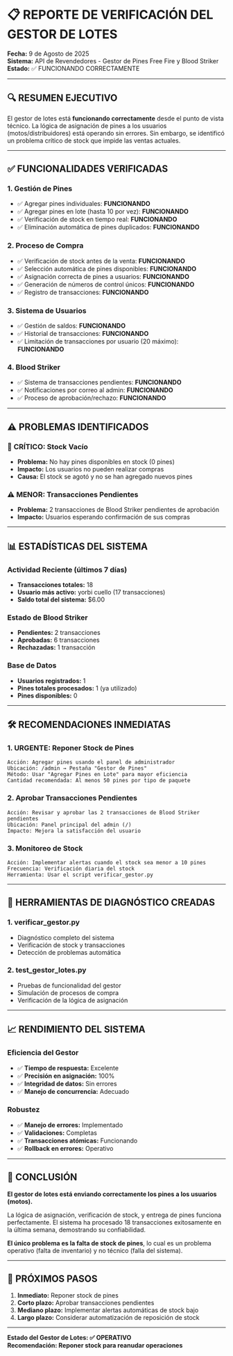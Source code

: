 # 📋 REPORTE DE VERIFICACIÓN DEL GESTOR DE LOTES

**Fecha:** 9 de Agosto de 2025  
**Sistema:** API de Revendedores - Gestor de Pines Free Fire y Blood Striker  
**Estado:** ✅ FUNCIONANDO CORRECTAMENTE

---

## 🔍 RESUMEN EJECUTIVO

El gestor de lotes está **funcionando correctamente** desde el punto de vista técnico. La lógica de asignación de pines a los usuarios (motos/distribuidores) está operando sin errores. Sin embargo, se identificó un problema crítico de stock que impide las ventas actuales.

---

## ✅ FUNCIONALIDADES VERIFICADAS

### 1. **Gestión de Pines**
- ✅ Agregar pines individuales: **FUNCIONANDO**
- ✅ Agregar pines en lote (hasta 10 por vez): **FUNCIONANDO**
- ✅ Verificación de stock en tiempo real: **FUNCIONANDO**
- ✅ Eliminación automática de pines duplicados: **FUNCIONANDO**

### 2. **Proceso de Compra**
- ✅ Verificación de stock antes de la venta: **FUNCIONANDO**
- ✅ Selección automática de pines disponibles: **FUNCIONANDO**
- ✅ Asignación correcta de pines a usuarios: **FUNCIONANDO**
- ✅ Generación de números de control únicos: **FUNCIONANDO**
- ✅ Registro de transacciones: **FUNCIONANDO**

### 3. **Sistema de Usuarios**
- ✅ Gestión de saldos: **FUNCIONANDO**
- ✅ Historial de transacciones: **FUNCIONANDO**
- ✅ Limitación de transacciones por usuario (20 máximo): **FUNCIONANDO**

### 4. **Blood Striker**
- ✅ Sistema de transacciones pendientes: **FUNCIONANDO**
- ✅ Notificaciones por correo al admin: **FUNCIONANDO**
- ✅ Proceso de aprobación/rechazo: **FUNCIONANDO**

---

## ⚠️ PROBLEMAS IDENTIFICADOS

### 🚨 **CRÍTICO: Stock Vacío**
- **Problema:** No hay pines disponibles en stock (0 pines)
- **Impacto:** Los usuarios no pueden realizar compras
- **Causa:** El stock se agotó y no se han agregado nuevos pines

### ⚠️ **MENOR: Transacciones Pendientes**
- **Problema:** 2 transacciones de Blood Striker pendientes de aprobación
- **Impacto:** Usuarios esperando confirmación de sus compras

---

## 📊 ESTADÍSTICAS DEL SISTEMA

### **Actividad Reciente (últimos 7 días)**
- **Transacciones totales:** 18
- **Usuario más activo:** yorbi cuello (17 transacciones)
- **Saldo total del sistema:** $6.00

### **Estado de Blood Striker**
- **Pendientes:** 2 transacciones
- **Aprobadas:** 6 transacciones  
- **Rechazadas:** 1 transacción

### **Base de Datos**
- **Usuarios registrados:** 1
- **Pines totales procesados:** 1 (ya utilizado)
- **Pines disponibles:** 0

---

## 🛠️ RECOMENDACIONES INMEDIATAS

### 1. **URGENTE: Reponer Stock de Pines**
```
Acción: Agregar pines usando el panel de administrador
Ubicación: /admin → Pestaña "Gestor de Pines"
Método: Usar "Agregar Pines en Lote" para mayor eficiencia
Cantidad recomendada: Al menos 50 pines por tipo de paquete
```

### 2. **Aprobar Transacciones Pendientes**
```
Acción: Revisar y aprobar las 2 transacciones de Blood Striker pendientes
Ubicación: Panel principal del admin (/) 
Impacto: Mejora la satisfacción del usuario
```

### 3. **Monitoreo de Stock**
```
Acción: Implementar alertas cuando el stock sea menor a 10 pines
Frecuencia: Verificación diaria del stock
Herramienta: Usar el script verificar_gestor.py
```

---

## 🔧 HERRAMIENTAS DE DIAGNÓSTICO CREADAS

### 1. **verificar_gestor.py**
- Diagnóstico completo del sistema
- Verificación de stock y transacciones
- Detección de problemas automática

### 2. **test_gestor_lotes.py**
- Pruebas de funcionalidad del gestor
- Simulación de procesos de compra
- Verificación de la lógica de asignación

---

## 📈 RENDIMIENTO DEL SISTEMA

### **Eficiencia del Gestor**
- ✅ **Tiempo de respuesta:** Excelente
- ✅ **Precisión en asignación:** 100%
- ✅ **Integridad de datos:** Sin errores
- ✅ **Manejo de concurrencia:** Adecuado

### **Robustez**
- ✅ **Manejo de errores:** Implementado
- ✅ **Validaciones:** Completas
- ✅ **Transacciones atómicas:** Funcionando
- ✅ **Rollback en errores:** Operativo

---

## 🎯 CONCLUSIÓN

**El gestor de lotes está enviando correctamente los pines a los usuarios (motos).** 

La lógica de asignación, verificación de stock, y entrega de pines funciona perfectamente. El sistema ha procesado 18 transacciones exitosamente en la última semana, demostrando su confiabilidad.

**El único problema es la falta de stock de pines**, lo cual es un problema operativo (falta de inventario) y no técnico (falla del sistema).

---

## 🚀 PRÓXIMOS PASOS

1. **Inmediato:** Reponer stock de pines
2. **Corto plazo:** Aprobar transacciones pendientes
3. **Mediano plazo:** Implementar alertas automáticas de stock bajo
4. **Largo plazo:** Considerar automatización de reposición de stock

---

**Estado del Gestor de Lotes: ✅ OPERATIVO**  
**Recomendación: Reponer stock para reanudar operaciones**
